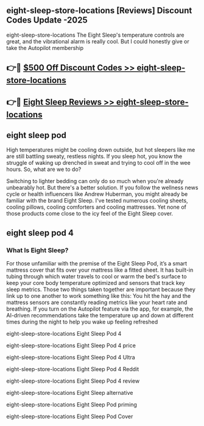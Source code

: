 ## eight-sleep-store-locations [Reviews​] Discount Codes Update -2025

eight-sleep-store-locations The Eight Sleep's temperature controls are great, and the vibrational alarm is really cool. But I could honestly give or take the Autopilot membership

## 👉🔴 [$500 Off Discount Codes >> eight-sleep-store-locations](http://download.freeplayer.one?title=eight-sleep-store-locations&ref=18-ES)

## 👉🔴 [Eight Sleep Reviews >> eight-sleep-store-locations](http://download.freeplayer.one?title=eight-sleep-store-locations&ref=18-ES)

## eight sleep pod

High temperatures might be cooling down outside, but hot sleepers like me are still battling sweaty, restless nights. If you sleep hot, you know the struggle of waking up drenched in sweat and trying to cool off in the wee hours. So, what are we to do?

Switching to lighter bedding can only do so much when you're already unbearably hot. But there's a better solution. If you follow the wellness news cycle or health influencers like Andrew Huberman, you might already be familiar with the brand Eight Sleep. I've tested numerous cooling sheets, cooling pillows, cooling comforters and cooling mattresses. Yet none of those products come close to the icy feel of the Eight Sleep cover.

## eight sleep pod 4

### What Is Eight Sleep?

For those unfamiliar with the premise of the Eight Sleep Pod, it’s a smart mattress cover that fits over your mattress like a fitted sheet. It has built-in tubing through which water travels to cool or warm the bed's surface to keep your core body temperature optimized and sensors that track key sleep metrics. Those two things taken together are important because they link up to one another to work something like this: You hit the hay and the mattress sensors are constantly reading metrics like your heart rate and breathing. If you turn on the Autopilot feature via the app, for example, the AI-driven recommendations take the temperature up and down at different times during the night to help you wake up feeling refreshed

eight-sleep-store-locations Eight Sleep Pod 4

eight-sleep-store-locations Eight Sleep Pod 4 price

eight-sleep-store-locations Eight Sleep Pod 4 Ultra

eight-sleep-store-locations Eight Sleep Pod 4 Reddit

eight-sleep-store-locations Eight Sleep Pod 4 review

eight-sleep-store-locations Eight Sleep alternative

eight-sleep-store-locations Eight Sleep Pod priming

eight-sleep-store-locations Eight Sleep Pod Cover